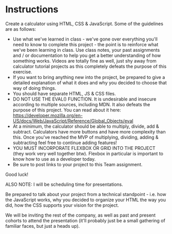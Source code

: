 # Instructions
Create a calculator using HTML, CSS & JavaScript. Some of the guidelines are as follows:
 
- Use what we've learned in class - we've gone over everything you'll need to know to complete this project - the point is to reinforce what we've been learning in class. Use class notes, your past assignments and / or documentation to help you get a better understanding of how something works. Videos are totally fine as well, just shy away from calculator tutorial projects as this completely defeats the purpose of this exercise.
- If you want to bring anything new into the project, be prepared to give a detailed explanation of what it does and why you decided to choose that way of doing things.
- You should have separate HTML, JS & CSS files.
- DO NOT USE THE EVAL() FUNCTION. It is undesirable and insecure according to multiple sources, including MDN. It also defeats the purpose of this project. You can read about it here: https://developer.mozilla.org/en-US/docs/Web/JavaScript/Reference/Global_Objects/eval
- At a minimum, the calculator should be able to multiply, divide, add & subtract. Calculators have more buttons and have more complexity than this. Once you've reached the MVP of multiplying, dividing, adding & subtracting feel free to continue adding features!
- YOU MUST INCORPORATE FLEXBOX OR GRID INTO THE PROJECT (they work very well together btw). Flexbox in particular is important to know how to use as a developer today.
- Be sure to post links to your project to this Team assignment.

Good luck!
 
ALSO NOTE:
I will be scheduling time for presentations.
 
Be prepared to talk about your project from a technical standpoint - i.e. how the JavaScript works, why you decided to organize your HTML the way you did, how the CSS supports your vision for the project.
 
We will be inviting the rest of the company, as well as past and present cohorts to attend the presentation (it'll probably just be a small gathering of familiar faces, but just a heads up).
